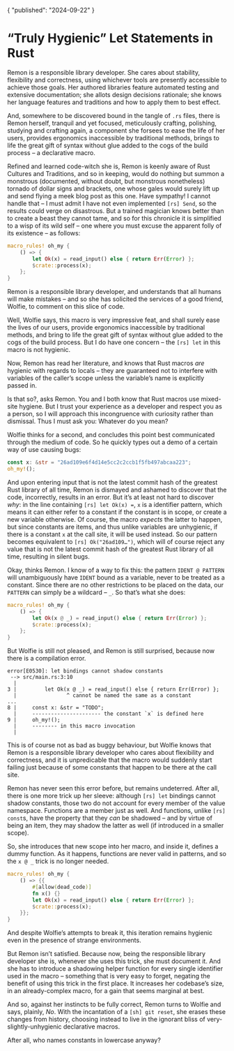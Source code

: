 {
	"published": "2024-09-22"
}

# “Truly Hygienic” Let Statements in Rust

Remon is a responsible library developer.
She cares about stability, flexibility and correctness,
using whichever tools are presently accessible to achieve those goals.
Her authored libraries feature automated testing and extensive documentation;
she allots design decisions rationale;
she knows her language features and traditions
and how to apply them to best effect.

And, somewhere to be discovered bound in the tangle of `.rs` files,
there is Remon herself,
tranquil and yet focused,
meticulously crafting, polishing, studying and crafting again,
a component she forsees to ease the life of her users,
provides ergonomics inaccessible by traditional methods,
brings to life the great gift of syntax
without glue added to the cogs of the build process –
a declarative macro.

Refined and learned code-witch she is,
Remon is keenly aware of Rust Cultures and Traditions,
and so in keeping,
would do nothing but summon a monstrous
(documented, without doubt, but monstrous nonetheless)
tornado of dollar signs and brackets,
one whose gales would surely lift up and send flying
a meek blog post as this one.
Have sympathy!
I cannot handle that –
I must admit I have not even implemented `[rs] Send`,
so the results could verge on disastrous.
But a trained magician knows better than to create a beast they cannot tame,
and so for this chronicle
it is simplified to a wisp of its wild self –
one where you must excuse the apparent folly of its existence –
as follows:

```rs
macro_rules! oh_my {
	() => {
		let Ok(x) = read_input() else { return Err(Error) };
		$crate::process(x);
	};
}
```

Remon is a responsible library developer,
and understands that all humans will make mistakes –
and so she has solicited the services of a good friend, Wolfie,
to comment on this slice of code.

Well, Wolfie says, this macro is very impressive feat,
and shall surely ease the lives of our users,
provide ergonomics inaccessible by traditional methods,
and bring to life the great gift of syntax
without glue added to the cogs of the build process.
But I do have one concern –
the `[rs] let` in this macro is not hygienic.

Now, Remon has read her literature,
and knows that Rust macros _are_ hygienic with regards to locals –
they are guaranteed not to interfere with variables of the caller’s scope
unless the variable’s name is explicitly passed in.

Is that so?, asks Remon.
You and I both know that Rust macros use mixed-site hygiene.
But I trust your experience as a developer and respect you as a person,
so I will approach this incongruence with curiosity rather than dismissal.
Thus I must ask you:
Whatever do you mean?

Wolfie thinks for a second,
and concludes this point best communicated through the medium of code.
So he quickly types out a demo
of a certain way of use causing bugs:

```rs
const x: &str = "26ad109e6f4d14e5cc2c2ccb1f5fb497abcaa223";
oh_my!();
```

And upon entering input that is not
the latest commit hash of the greatest Rust library of all time,
Remon is dismayed and ashamed to discover that the code,
incorrectly, results in an error.
But it’s at least not hard to discover _why_:
in the line containing `[rs] let Ok(x) =`,
`x` is a identifier pattern,
which means it can either refer to a constant if the constant is in scope,
or create a new variable otherwise.
Of course, the macro _expects_ the latter to happen,
but since constants are items, and thus unlike variables are unhygienic,
if there is a constant `x` at the call site,
it will be used instead.
So our pattern becomes equivalent to `[rs] Ok("26ad109…")`,
which will of course reject any value that is not
the latest commit hash of the greatest Rust library of all time,
resulting in silent bugs.

Okay, thinks Remon.
I know of a way to fix this:
the pattern `IDENT @ PATTERN`
will unambiguously have `IDENT` bound as a variable,
never to be treated as a constant.
Since there are no other restrictions to be placed on the data,
our `PATTERN` can simply be a wildcard – `_`.
So that’s what she does:

```rs
macro_rules! oh_my {
	() => {
		let Ok(x @ _) = read_input() else { return Err(Error) };
		$crate::process(x);
	};
}
```

But Wolfie is still not pleased,
and Remon is still surprised,
because now there is a compilation error.

```
error[E0530]: let bindings cannot shadow constants
 --> src/main.rs:3:10
  |
3 |         let Ok(x @ _) = read_input() else { return Err(Error) };
  |                ^ cannot be named the same as a constant
...
8 |     const x: &str = "TODO";
  |     ---------------------- the constant `x` is defined here
9 |     oh_my!();
  |     -------- in this macro invocation
  |
```

This is of course not as bad as buggy behaviour,
but Wolfie knows that Remon is a responsible library developer
who cares about flexibility and correctness,
and it is unpredicable that the macro would suddenly start failing
just because of some constants that happen to be there at the call site.

Remon has never seen this error before,
but remains undeterred.
After all, there is one more trick up her sleeve:
although `[rs] let` bindings cannot shadow constants,
those two do not account for every member of the value namespace.
Functions are a member just as well.
And functions, unlike `[rs] const`s, have the property
that they _can_ be shadowed –
and by virtue of being an item,
they may shadow the latter as well
(if introduced in a smaller scope).

So, she introduces that new scope into her macro,
and inside it, defines a dummy function.
As it happens, functions are never valid in patterns,
and so the `x @ _` trick is no longer needed.

```rs
macro_rules! oh_my {
	() => {{
        #[allow(dead_code)]
        fn x() {}
		let Ok(x) = read_input() else { return Err(Error) };
		$crate::process(x);
    }};
}
```

And despite Wolfie’s attempts to break it,
this iteration remains hygienic
even in the presence of strange environments.

But Remon isn’t satisfied.
Because now, being the responsible library developer she is,
whenever she uses this trick, she must document it.
And she has to introduce a shadowing helper function
for every single identifier used in the macro –
something that is very easy to forget,
negating the benefit of using this trick in the first place.
It increases her codebase’s size,
in an already-complex macro,
for a gain that seems marginal at best.

And so,
against her instincts to be fully correct,
Remon turns to Wolfie and says, plainly, _No_.
With the incantation of a `[sh] git reset`,
she erases these changes from history,
choosing instead to live in the ignorant bliss
of very-slightly-unhygienic declarative macros.

After all, who names constants in lowercase anyway?
